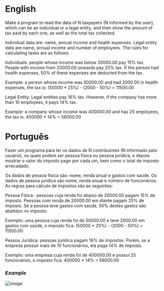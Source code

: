 # English
Make a program to read the data of N taxpayers (N informed by the user), which can be an individual or a legal entity, and then show the amount of tax paid by each one, as well as the total tax collected.

Individual data are: name, annual income and health expenses. Legal entity data are name, annual income and number of employees. The rules for calculating taxes are as follows:

Individuals: people whose income was below 20000.00 pay 15% tax. People with income from 20000.00 onwards pay 25% tax. If the person had health expenses, 50% of these expenses are deducted from the tax.

Example: a person whose income was 50000.00 and had 2000.00 in health expenses, the tax is: (50000 * 25%) - (2000 - 50%) = 11500.00

Legal Entity: Legal entities pay 16% tax. However, if the company has more than 10 employees, it pays 14% tax.

Example: a company whose income was 400000.00 and has 25 employees, the tax is: 400000 * 14% = 56000.00

# Português
Fazer um programa para ler os dados de N contribuintes (N informado pelo usuário), os quais podem ser pessoa fisíca ou pessoa juridica, e depois mostrar o valor do imposto pago por cada um, bem como o total de imposto arrecadado.

Os dados de pessoa fisíca são: nome, renda anual e gastos com saúde. Os dados de pessoa jurídica são nome, renda anual e número de funcionários. As regras para cálculo de impostos são as seguintes: 

Pessoa Física : pessoas cuja renda foi abaixo de 20000.00 pagam 15% de imposto. Pessoas com renda de 20000.00 em diante pagam 25% de imposto. Se a pessoa teve gastos com saúde, 50% destes gastos são abatidos no imposto.

Exemplo: uma pessoa cuja renda foi de 50000.00 e teve 2000.00 em gastos com saúde, o imposto fica: (50000 * 25%) - (2000 - 50%) = 11500.00

Pessoa Jurídica: pessoas jurídica pagam 16% de impostos. Porém, se a empresa possuir mais de 10 funcionários, ela paga 14% de imposto.

Exemplo: uma empresa cuja renda foi de 400000.00 e possui 25 funcionários, o imposto fica: 400000 * 14% = 56000.00

### <i/>Example
![image](https://github.com/gabriel-asevedo/java-exercises/blob/main/Exercises/017/people/assets/people1.png)
